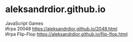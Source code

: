 # aleksandrdior.github.io
JavaScript Games <br>
Игра 20048 https://aleksandrdior.github.io/2048.html <br>
Игра Flip-Flop https://aleksandrdior.github.io/flip-flop.html <br>
